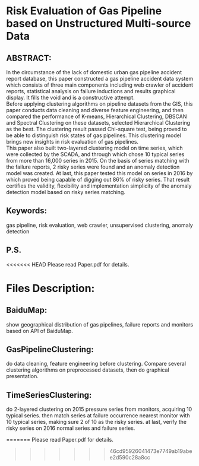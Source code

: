 # Risk Evaluation of Gas Pipeline based on Unstructured Multi-source Data  

## ABSTRACT:  
In the circumstance of the lack of domestic urban gas pipeline accident report database, this paper constructed a gas pipeline accident data system which consists of three main components including web crawler of accident reports, statistical analysis on failure inductions and results graphical display. It fills the void and is a constructive attempt.  
Before applying clustering algorithms on pipeline datasets from the GIS, this paper conducts data cleaning and diverse feature engineering, and then compared the performance of K-means, Hierarchical Clustering, DBSCAN and Spectral Clustering on these datasets, selected Hierarchical Clustering as the best. The clustering result passed Chi-square test, being proved to be able to distinguish risk states of gas pipelines. This clustering model brings new insights in risk evaluation of gas pipelines.  
This paper also built two-layered clustering model on time series, which were collected by the SCADA, and through which chose 10 typical series from more than 16,000 series in 2015. On the basis of series matching with the failure reports, 2 risky series were found and an anomaly detection model was created. At last, this paper tested this model on series in 2016 by which proved being capable of digging out 86% of risky series. That result certifies the validity, flexibility and implementation simplicity of the anomaly detection model based on risky series matching.  
## Keywords:  
gas pipeline, risk evaluation, web crawler, unsupervised clustering, anomaly detection  
  
## P.S.  
<<<<<<< HEAD
Please read Paper.pdf for details.  

# Files Description:  
## BaiduMap:  
show geographical distribution of gas pipelines, failure reports and monitors based on API of BaiduMap.  
## GasPipelineClustering:  
do data cleaning, feature engineering before clustering. Compare several clustering algorithms on preprocessed datasets, then 
do graphical presentation.  
## TimeSeriesClustering:  
do 2-layered clustering on 2015 pressure series from monitors, acquiring 10 typical series. then match series at failure occurrence 
nearest monitor with 10 typical series, making sure 2 of 10 as the risky series. at last, verify the risky series on 2016 normal series 
and failure series.    

=======
Please read Paper.pdf for details.
>>>>>>> 46cd95926041473e7749ab19abee2d590c28a8cc


